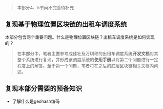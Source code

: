 > 本部分4、5节尚不完善待补充
## 复现基于物理位置区块链的出租车调度系统
本部分包含两个重要问题。什么是物理位置区块链？出租车调度系统是如何实现的？  
> 在本部分中，笔者主要参考成佳壮及万琪玲的出租车调度系统**开发文档**对其整个系统进行复现，并形成该调度系统的**使用手册**以对第二个问题进行一定程度上的解答。至于第一个问题，笔者将在之后的底层区块链相关文档内阐述。
## 复现本部分需要的预备知识
- 了解什么是geohash编码
